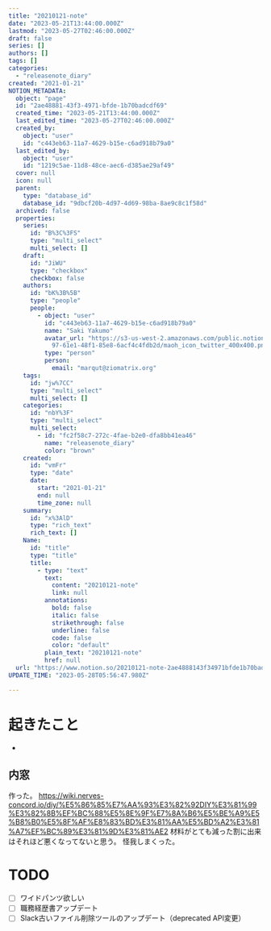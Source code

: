 ```yaml
---
title: "20210121-note"
date: "2023-05-21T13:44:00.000Z"
lastmod: "2023-05-27T02:46:00.000Z"
draft: false
series: []
authors: []
tags: []
categories:
  - "releasenote_diary"
created: "2021-01-21"
NOTION_METADATA:
  object: "page"
  id: "2ae48881-43f3-4971-bfde-1b70badcdf69"
  created_time: "2023-05-21T13:44:00.000Z"
  last_edited_time: "2023-05-27T02:46:00.000Z"
  created_by:
    object: "user"
    id: "c443eb63-11a7-4629-b15e-c6ad918b79a0"
  last_edited_by:
    object: "user"
    id: "1219c5ae-11d8-48ce-aec6-d385ae29af49"
  cover: null
  icon: null
  parent:
    type: "database_id"
    database_id: "9dbcf20b-4d97-4d69-98ba-8ae9c8c1f58d"
  archived: false
  properties:
    series:
      id: "B%3C%3FS"
      type: "multi_select"
      multi_select: []
    draft:
      id: "JiWU"
      type: "checkbox"
      checkbox: false
    authors:
      id: "bK%3B%5B"
      type: "people"
      people:
        - object: "user"
          id: "c443eb63-11a7-4629-b15e-c6ad918b79a0"
          name: "Saki Yakumo"
          avatar_url: "https://s3-us-west-2.amazonaws.com/public.notion-static.com/3ad1c4\
            97-61e1-48f1-85e8-6acf4c4fdb2d/maoh_icon_twitter_400x400.png"
          type: "person"
          person:
            email: "marqut@ziomatrix.org"
    tags:
      id: "jw%7CC"
      type: "multi_select"
      multi_select: []
    categories:
      id: "nbY%3F"
      type: "multi_select"
      multi_select:
        - id: "fc2f58c7-272c-4fae-b2e0-dfa8bb41ea46"
          name: "releasenote_diary"
          color: "brown"
    created:
      id: "vmFr"
      type: "date"
      date:
        start: "2021-01-21"
        end: null
        time_zone: null
    summary:
      id: "x%3AlD"
      type: "rich_text"
      rich_text: []
    Name:
      id: "title"
      type: "title"
      title:
        - type: "text"
          text:
            content: "20210121-note"
            link: null
          annotations:
            bold: false
            italic: false
            strikethrough: false
            underline: false
            code: false
            color: "default"
          plain_text: "20210121-note"
          href: null
  url: "https://www.notion.so/20210121-note-2ae4888143f34971bfde1b70badcdf69"
UPDATE_TIME: "2023-05-28T05:56:47.980Z"

---
```

<link rel="stylesheet" href="https://cdn.jsdelivr.net/npm/katex@0.16.2/dist/katex.min.css" integrity="sha384-bYdxxUwYipFNohQlHt0bjN/LCpueqWz13HufFEV1SUatKs1cm4L6fFgCi1jT643X" crossorigin="anonymous">


# 起きたこと

- 

## 内窓


作った。 https://wiki.nerves-concord.io/diy/%E5%86%85%E7%AA%93%E3%82%92DIY%E3%81%99%E3%82%8B%EF%BC%88%E5%8E%9F%E7%8A%B6%E5%BE%A9%E5%B8%B0%E5%8F%AF%E8%83%BD%E3%81%AA%E5%BD%A2%E3%81%A7%EF%BC%89%E3%81%9D%E3%81%AE2 材料がとても減った割に出来はそれほど悪くなってないと思う。 怪我しまくった。


# TODO

- [ ] ワイドパンツ欲しい
- [ ] 職務経歴書アップデート
- [ ] Slack古いファイル削除ツールのアップデート（deprecated API変更）
